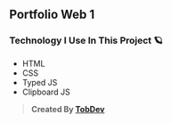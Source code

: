 ## Portfolio Web 1

### Technology I Use In This Project 🪐
- HTML
- CSS
- Typed JS
- Clipboard JS

> **Created By [TobDev](https://www.instagram.com/paktobob/)**
